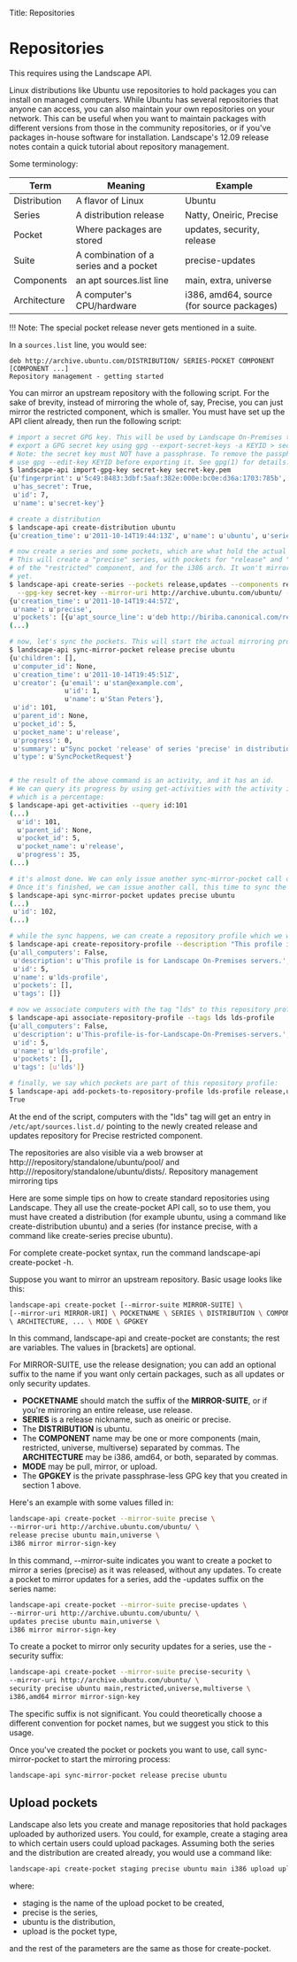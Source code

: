 Title: Repositories

# Repositories

This requires using the Landscape API.

Linux distributions like Ubuntu use repositories to hold packages you can
install on managed computers. While Ubuntu has several repositories that anyone
can access, you can also maintain your own repositories on your network. This
can be useful when you want to maintain packages with different versions from
those in the community repositories, or if you've packages in-house software
for installation. Landscape's 12.09 release notes contain a quick tutorial
about repository management.

Some terminology:

|Term               | Meaning	                             | Example
|-------------------|----------------------------------------|--------------------------------------
|Distribution       | A flavor of Linux                      | Ubuntu
|Series             | A distribution release                 | Natty, Oneiric, Precise
|Pocket             | Where packages are stored              | updates, security, release
|Suite              | A combination of a series and a pocket | precise-updates
|Components         | an apt sources.list line               | main, extra, universe
|Architecture       | A computer's CPU/hardware	             | i386, amd64, source (for source packages)

!!! Note: The special pocket release never gets mentioned in a suite.

In a `sources.list` line, you would see:

```no-format
deb http://archive.ubuntu.com/DISTRIBUTION/ SERIES-POCKET COMPONENT [COMPONENT ...]
Repository management - getting started
```

You can mirror an upstream repository with the following script. For the sake
of brevity, instead of mirroring the whole of, say, Precise, you can just
mirror the restricted component, which is smaller. You must have set up the API
client already, then run the following script:

```bash
# import a secret GPG key. This will be used by Landscape On-Premises to sign the repository.
# export a GPG secret key using gpg --export-secret-keys -a KEYID > secret-key.pem
# Note: the secret key must NOT have a passphrase. To remove the passphrase from a key,
# use gpg --edit-key KEYID before exporting it. See gpg(1) for details.
$ landscape-api import-gpg-key secret-key secret-key.pem
{u'fingerprint': u'5c49:8483:3dbf:5aaf:382e:000e:bc0e:d36a:1703:785b',
 u'has_secret': True,
 u'id': 7,
 u'name': u'secret-key'}

# create a distribution
$ landscape-api create-distribution ubuntu
{u'creation_time': u'2011-10-14T19:44:13Z', u'name': u'ubuntu', u'series': []}

# now create a series and some pockets, which are what hold the actual packages.
# This will create a "precise" series, with pockets for "release" and "main"
# of the "restricted" component, and for the i386 arch. It won't mirror any packages
# yet.
$ landscape-api create-series --pockets release,updates --components restricted --architectures i386 \
  --gpg-key secret-key --mirror-uri http://archive.ubuntu.com/ubuntu/ --mirror-series lucid lucid ubuntu
{u'creation_time': u'2011-10-14T19:44:57Z',
 u'name': u'precise',
 u'pockets': [{u'apt_source_line': u'deb http://biriba.canonical.com/repository/standalone/ubuntu precise restricted',
(...)

# now, let's sync the pockets. This will start the actual mirroring process:
$ landscape-api sync-mirror-pocket release precise ubuntu
{u'children': [],
 u'computer_id': None,
 u'creation_time': u'2011-10-14T19:45:51Z',
 u'creator': {u'email': u'stan@example.com',
              u'id': 1,
              u'name': u'Stan Peters'},
 u'id': 101,
 u'parent_id': None,
 u'pocket_id': 5,
 u'pocket_name': u'release',
 u'progress': 0,
 u'summary': u"Sync pocket 'release' of series 'precise' in distribution 'ubuntu'",
 u'type': u'SyncPocketRequest'}


# the result of the above command is an activity, and it has an id.
# We can query its progress by using get-activities with the activity id, and inspect the "progress" result, 
# which is a percentage:
$ landscape-api get-activities --query id:101
(...)
  u'id': 101,
  u'parent_id': None,
  u'pocket_id': 5,
  u'pocket_name': u'release',
  u'progress': 35,
(...)

# it's almost done. We can only issue another sync-mirror-pocket call once the above is finished.
# Once it's finished, we can issue another call, this time to sync the updates pocket:
$ landscape-api sync-mirror-pocket updates precise ubuntu
(...)
 u'id': 102,
(...)

# while the sync happens, we can create a repository profile which we will later apply to computers:
$ landscape-api create-repository-profile --description "This profile is for Landscape On-Premises servers." lds-profile
{u'all_computers': False,
 u'description': u'This profile is for Landscape On-Premises servers.',
 u'id': 5,
 u'name': u'lds-profile',
 u'pockets': [],
 u'tags': []}

# now we associate computers with the tag "lds" to this repository profile:
$ landscape-api associate-repository-profile --tags lds lds-profile
{u'all_computers': False,
 u'description': u'This-profile-is-for-Landscape-On-Premises-servers.',
 u'id': 5,
 u'name': u'lds-profile',
 u'pockets': [],
 u'tags': [u'lds']}

# finally, we say which pockets are part of this repository profile:
$ landscape-api add-pockets-to-repository-profile lds-profile release,updates precise ubuntu
True
```

At the end of the script, computers with the "lds" tag will get an entry in
`/etc/apt/sources.list.d/` pointing to the newly created release and updates
repository for Precise restricted component.

The repositories are also visible via a web browser at
http://<lds-server>/repository/standalone/ubuntu/pool/ and
http://<lds-server>/repository/standalone/ubuntu/dists/.  Repository management
mirroring tips

Here are some simple tips on how to create standard repositories using
Landscape. They all use the create-pocket API call, so to use them, you must
have created a distribution (for example ubuntu, using a command like
create-distribution ubuntu) and a series (for instance precise, with a command
like create-series precise ubuntu).

For complete create-pocket syntax, run the command landscape-api create-pocket
-h.

Suppose you want to mirror an upstream repository. Basic usage looks like this:

```bash
landscape-api create-pocket [--mirror-suite MIRROR-SUITE] \
[--mirror-uri MIRROR-URI] \ POCKETNAME \ SERIES \ DISTRIBUTION \ COMPONENT, ...
\ ARCHITECTURE, ... \ MODE \ GPGKEY
```    

In this command, landscape-api and create-pocket are constants; the rest are
variables. The values in [brackets] are optional.

For MIRROR-SUITE, use the release designation; you can add an optional suffix
to the name if you want only certain packages, such as all updates or only
security updates.

- **POCKETNAME** should match the suffix of the **MIRROR-SUITE**, or if you're mirroring
  an entire release, use release.
- **SERIES** is a release nickname, such as oneiric or precise.
- The **DISTRIBUTION** is ubuntu.
- The **COMPONENT** name may be one or more components (main, restricted, universe,
  multiverse) separated by commas. The **ARCHITECTURE** may be i386, amd64, or
  both, separated by commas.
- **MODE** may be pull, mirror, or upload.
- The **GPGKEY** is the private passphrase-less GPG key that you created in section 1 above.

Here's an example with some values filled in:

```bash
landscape-api create-pocket --mirror-suite precise \
--mirror-uri http://archive.ubuntu.com/ubuntu/ \
release precise ubuntu main,universe \
i386 mirror mirror-sign-key
```

In this command, --mirror-suite indicates you want to create a pocket to mirror
a series (precise) as it was released, without any updates. To create a pocket
to mirror updates for a series, add the -updates suffix on the series name:

```bash
landscape-api create-pocket --mirror-suite precise-updates \
--mirror-uri http://archive.ubuntu.com/ubuntu/ \
updates precise ubuntu main,universe \
i386 mirror mirror-sign-key
```

To create a pocket to mirror only security updates for a series, use the
-security suffix:

```bash
landscape-api create-pocket --mirror-suite precise-security \
--mirror-uri http://archive.ubuntu.com/ubuntu/ \
security precise ubuntu main,restricted,universe,multiverse \
i386,amd64 mirror mirror-sign-key
```    

The specific suffix is not significant. You could theoretically choose a
different convention for pocket names, but we suggest you stick to this usage.

Once you've created the pocket or pockets you want to use, call
sync-mirror-pocket to start the mirroring process: 

```bash
landscape-api sync-mirror-pocket release precise ubuntu
```

## Upload pockets

Landscape also lets you create and manage repositories that hold packages
uploaded by authorized users. You could, for example, create a staging area to
which certain users could upload packages. Assuming both the series and the
distribution are created already, you would use a command like:

```bash
landscape-api create-pocket staging precise ubuntu main i386 upload upload-sign-key
```      
    

where:
- staging is the name of the upload pocket to be created,
- precise is the series,
- ubuntu is the distribution,
- upload is the pocket type,

and the rest of the parameters are the same as those for create-pocket.
